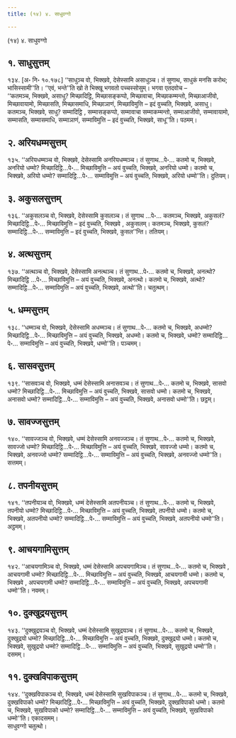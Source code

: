 ```yaml
---
title: (१४) ४. साधुवग्गो

---
```

(१४) ४. साधुवग्गो  


## १. साधुसुत्तम्

१३४. [अ॰ नि॰ १०.१७८] ‘‘साधुञ्च वो, भिक्खवे, देसेस्सामि असाधुञ्च। तं सुणाथ, साधुकं मनसि करोथ; भासिस्सामी’’ति। ‘‘एवं, भन्ते’’ति खो ते भिक्खू भगवतो पच्चस्सोसुम्। भगवा एतदवोच –  
‘‘कतमञ्च, भिक्खवे, असाधु? मिच्छादिट्ठि, मिच्छासङ्कप्पो, मिच्छावाचा, मिच्छाकम्मन्तो, मिच्छाआजीवो, मिच्छावायामो, मिच्छासति, मिच्छासमाधि, मिच्छाञाणं, मिच्छाविमुत्ति – इदं वुच्चति, भिक्खवे, असाधु। कतमञ्च, भिक्खवे, साधु? सम्मादिट्ठि , सम्मासङ्कप्पो, सम्मावाचा सम्माकम्मन्तो, सम्माआजीवो, सम्मावायामो, सम्मासति, सम्मासमाधि, सम्माञाणं, सम्माविमुत्ति – इदं वुच्चति, भिक्खवे, साधू’’ति। पठमम्।  


## २. अरियधम्मसुत्तम्

१३५. ‘‘अरियधम्मञ्च वो, भिक्खवे, देसेस्सामि अनरियधम्मञ्च। तं सुणाथ…पे॰… कतमो च, भिक्खवे, अनरियो धम्मो? मिच्छादिट्ठि…पे॰… मिच्छाविमुत्ति – अयं वुच्चति, भिक्खवे, अनरियो धम्मो। कतमो च, भिक्खवे, अरियो धम्मो? सम्मादिट्ठि…पे॰… सम्माविमुत्ति – अयं वुच्चति, भिक्खवे, अरियो धम्मो’’ति। दुतियम्।  


## ३. अकुसलसुत्तम्

१३६. ‘‘अकुसलञ्च वो, भिक्खवे, देसेस्सामि कुसलञ्च। तं सुणाथ …पे॰… कतमञ्च, भिक्खवे, अकुसलं? मिच्छादिट्ठि…पे॰… मिच्छाविमुत्ति – इदं वुच्चति, भिक्खवे , अकुसलम्। कतमञ्च, भिक्खवे, कुसलं? सम्मादिट्ठि…पे॰… सम्माविमुत्ति – इदं वुच्चति, भिक्खवे, कुसल’’न्ति। ततियम्।  


## ४. अत्थसुत्तम्

१३७. ‘‘अत्थञ्च वो, भिक्खवे, देसेस्सामि अनत्थञ्च। तं सुणाथ…पे॰… कतमो च, भिक्खवे, अनत्थो? मिच्छादिट्ठि …पे॰… मिच्छाविमुत्ति – अयं वुच्चति, भिक्खवे, अनत्थो। कतमो च, भिक्खवे, अत्थो? सम्मादिट्ठि…पे॰… सम्माविमुत्ति – अयं वुच्चति, भिक्खवे, अत्थो’’ति। चतुत्थम्।  


## ५. धम्मसुत्तम्

१३८. ‘‘धम्मञ्च वो, भिक्खवे, देसेस्सामि अधम्मञ्च। तं सुणाथ…पे॰… कतमो च, भिक्खवे, अधम्मो? मिच्छादिट्ठि…पे॰… मिच्छाविमुत्ति – अयं वुच्चति, भिक्खवे, अधम्मो। कतमो च, भिक्खवे, धम्मो? सम्मादिट्ठि…पे॰… सम्माविमुत्ति – अयं वुच्चति, भिक्खवे, धम्मो’’ति। पञ्चमम्।  


## ६. सासवसुत्तम्

१३९. ‘‘सासवञ्च वो, भिक्खवे, धम्मं देसेस्सामि अनासवञ्च। तं सुणाथ…पे॰… कतमो च, भिक्खवे, सासवो धम्मो? मिच्छादिट्ठि…पे॰… मिच्छाविमुत्ति – अयं वुच्चति, भिक्खवे, सासवो धम्मो। कतमो च, भिक्खवे, अनासवो धम्मो? सम्मादिट्ठि…पे॰… सम्माविमुत्ति – अयं वुच्चति, भिक्खवे, अनासवो धम्मो’’ति। छट्ठम्।  


## ७. सावज्जसुत्तम्

१४०. ‘‘सावज्जञ्च वो, भिक्खवे, धम्मं देसेस्सामि अनवज्जञ्च। तं सुणाथ…पे॰… कतमो च, भिक्खवे, सावज्जो धम्मो? मिच्छादिट्ठि…पे॰… मिच्छाविमुत्ति – अयं वुच्चति, भिक्खवे, सावज्जो धम्मो। कतमो च, भिक्खवे, अनवज्जो धम्मो? सम्मादिट्ठि…पे॰… सम्माविमुत्ति – अयं वुच्चति, भिक्खवे, अनवज्जो धम्मो’’ति। सत्तमम्।  


## ८. तपनीयसुत्तम्

१४१. ‘‘तपनीयञ्च वो, भिक्खवे, धम्मं देसेस्सामि अतपनीयञ्च। तं सुणाथ…पे॰… कतमो च, भिक्खवे, तपनीयो धम्मो? मिच्छादिट्ठि…पे॰… मिच्छाविमुत्ति – अयं वुच्चति, भिक्खवे, तपनीयो धम्मो। कतमो च, भिक्खवे, अतपनीयो धम्मो? सम्मादिट्ठि…पे॰… सम्माविमुत्ति – अयं वुच्चति, भिक्खवे, अतपनीयो धम्मो’’ति। अट्ठमम्।  


## ९. आचयगामिसुत्तम्

१४२. ‘‘आचयगामिञ्च वो, भिक्खवे, धम्मं देसेस्सामि अपचयगामिञ्च। तं सुणाथ…पे॰… कतमो च, भिक्खवे , आचयगामी धम्मो? मिच्छादिट्ठि…पे॰… मिच्छाविमुत्ति – अयं वुच्चति, भिक्खवे, आचयगामी धम्मो। कतमो च, भिक्खवे , अपचयगामी धम्मो? सम्मादिट्ठि…पे॰… सम्माविमुत्ति – अयं वुच्चति, भिक्खवे, अपचयगामी धम्मो’’ति। नवमम्।  


## १०. दुक्खुद्रयसुत्तम्

१४३. ‘‘दुक्खुद्रयञ्च वो, भिक्खवे, धम्मं देसेस्सामि सुखुद्रयञ्च। तं सुणाथ…पे॰… कतमो च, भिक्खवे, दुक्खुद्रयो धम्मो? मिच्छादिट्ठि…पे॰… मिच्छाविमुत्ति – अयं वुच्चति, भिक्खवे, दुक्खुद्रयो धम्मो। कतमो च, भिक्खवे, सुखुद्रयो धम्मो? सम्मादिट्ठि…पे॰… सम्माविमुत्ति – अयं वुच्चति, भिक्खवे, सुखुद्रयो धम्मो’’ति। दसमम्।  


## ११. दुक्खविपाकसुत्तम्

१४४. ‘‘दुक्खविपाकञ्च वो, भिक्खवे, धम्मं देसेस्सामि सुखविपाकञ्च। तं सुणाथ…पे॰… कतमो च, भिक्खवे, दुक्खविपाको धम्मो? मिच्छादिट्ठि…पे॰… मिच्छाविमुत्ति – अयं वुच्चति, भिक्खवे, दुक्खविपाको धम्मो। कतमो च, भिक्खवे, सुखविपाको धम्मो? सम्मादिट्ठि…पे॰… सम्माविमुत्ति – अयं वुच्चति, भिक्खवे, सुखविपाको धम्मो’’ति। एकादसमम्।  
साधुवग्गो चतुत्थो।  